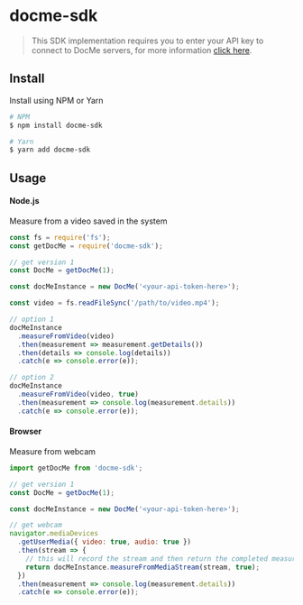 # docme-sdk

> This SDK implementation requires you to enter your API key to connect to DocMe servers, for more information [click here](https://docme-ai.atlassian.net/wiki/spaces/DA/pages/81592321/API+Key).

## Install

Install using NPM or Yarn

```bash
# NPM
$ npm install docme-sdk

# Yarn
$ yarn add docme-sdk
```

## Usage

#### Node.js

Measure from a video saved in the system

```js
const fs = require('fs');
const getDocMe = require('docme-sdk');

// get version 1
const DocMe = getDocMe(1);

const docMeInstance = new DocMe('<your-api-token-here>');

const video = fs.readFileSync('/path/to/video.mp4');

// option 1
docMeInstance
  .measureFromVideo(video)
  .then(measurement => measurement.getDetails())
  .then(details => console.log(details))
  .catch(e => console.error(e));

// option 2
docMeInstance
  .measureFromVideo(video, true)
  .then(measurement => console.log(measurement.details))
  .catch(e => console.error(e));
```

#### Browser

Measure from webcam

```js
import getDocMe from 'docme-sdk';

// get version 1
const DocMe = getDocMe(1);

const docMeInstance = new DocMe('<your-api-token-here>');

// get webcam
navigator.mediaDevices
  .getUserMedia({ video: true, audio: true })
  .then(stream => {
    // this will record the stream and then return the completed measurement
    return docMeInstance.measureFromMediaStream(stream, true);
  })
  .then(measurement => console.log(measurement.details))
  .catch(e => console.error(e));
```
